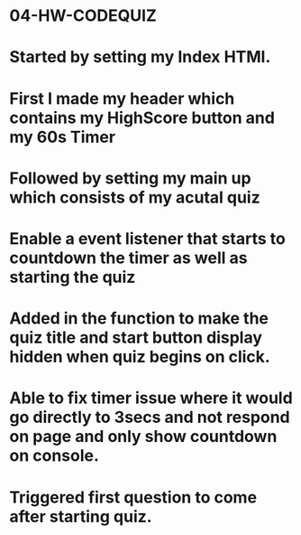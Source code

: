 # 04-HW-CODEQUIZ
# Started by setting my Index HTMl.
# First I made my header which contains my HighScore button and my 60s Timer
# Followed by setting my main up which consists of my acutal quiz
# Enable a event listener that starts to countdown the timer as well as starting the quiz
# Added in the function to make the quiz title and start button display hidden when quiz begins on click.
# Able to fix timer issue where it would go directly to 3secs and not respond on page and only show countdown on console.
# Triggered first question to come after starting quiz.